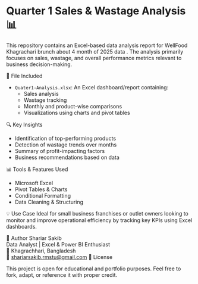 # Quarter 1 Sales & Wastage Analysis 📊

This repository contains an Excel-based data analysis report for WellFood Khagrachari brunch about 4 month of 2025 data . The analysis primarily focuses on sales, wastage, and overall performance metrics relevant to business decision-making.

 📁 File Included
- `Quater1-Analysis.xlsx`: An Excel dashboard/report containing:
  - Sales analysis
  - Wastage tracking
  - Monthly and product-wise comparisons
  - Visualizations using charts and pivot tables

 🔍 Key Insights
- Identification of top-performing products
- Detection of wastage trends over months
- Summary of profit-impacting factors
- Business recommendations based on data

📊 Tools & Features Used
- Microsoft Excel
- Pivot Tables & Charts
- Conditional Formatting
- Data Cleaning & Structuring

💡 Use Case
Ideal for small business franchises or outlet owners looking to monitor and improve operational efficiency by tracking key KPIs using Excel dashboards.

📌 Author
Shariar Sakib  
Data Analyst | Excel & Power BI Enthusiast  
📍 Khagrachhari, Bangladesh  
📧 shariarsakib.rmstu@gmail.com
📝 License

This project is open for educational and portfolio purposes. Feel free to fork, adapt, or reference it with proper credit.

